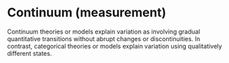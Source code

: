 # Continuum (measurement)

Continuum theories or models explain variation as involving gradual quantitative transitions without abrupt changes or discontinuities. In contrast, categorical theories or models explain variation using qualitatively different states.
